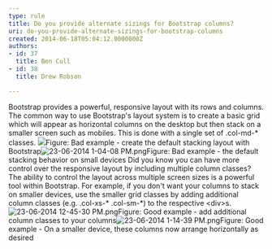 ```yaml
---
type: rule
title: Do you provide alternate sizings for Bootstrap columns?
uri: do-you-provide-alternate-sizings-for-bootstrap-columns
created: 2014-06-18T05:04:12.0000000Z
authors:
- id: 37
  title: Ben Cull
- id: 38
  title: Drew Robson

---
```


 ​​​​​​Bootstrap provides a powerful, responsive layout with its rows and columns. 
The common way to use Bootstrap's layout system is to create a basic grid which will appear as horizontal columns on the desktop but then stack on a smaller screen such as mobiles. This is done with a single set of .col-md-\* classes.
![](/PublishingImages/23-06-2014%2012-47-33%20PM.png)Figure: Bad example - create the default stacking layout with Bootstrap![23-06-2014 1-04-08 PM.png](/PublishingImages/23-06-2014%201-04-08%20PM.png)Figure:​ Bad example - the default stacking behavior on small devices
Did you know you can have more control over the responsive layout by including multiple column classes? The ability to control the layout across multiple screen sizes is a powerful tool within Bootstrap. For example, if you don't want your columns to stack on smaller devices, use the smaller grid classes by adding additional column classes (e.g. .col-xs-\* .col-sm-\*) to the respective &lt;div&gt;s.
![23-06-2014 12-45-30 PM.png](/PublishingImages/23-06-2014%2012-45-30%20PM.png)Figure: Good example - add additional column classes to your columns![23-06-2014 1-14-39 PM.png](/PublishingImages/23-06-2014%201-14-39%20PM.png)​Figure: Good example - On a smaller device, these columns now arrange horizontally as desired
